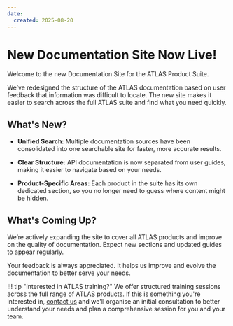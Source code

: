 ```yaml
---
date:
  created: 2025-08-20
---
```


# New Documentation Site Now Live!

Welcome to the new Documentation Site for the ATLAS Product Suite.
<!-- more -->

We’ve redesigned the structure of the ATLAS documentation based on user feedback that information was difficult to locate. The new site makes it easier to search across the full ATLAS suite and find what you need quickly.

## What's New?

- **Unified Search:** Multiple documentation sources have been consolidated into one searchable site for faster, more accurate results.

- **Clear Structure:** API documentation is now separated from user guides, making it easier to navigate based on your needs.

- **Product-Specific Areas:** Each product in the suite has its own dedicated section, so you no longer need to guess where content might be hidden.

## What's Coming Up?

We’re actively expanding the site to cover all ATLAS products and improve on the quality of documentation. Expect new sections and updated guides to appear regularly.

Your feedback is always appreciated. It helps us improve and evolve the documentation to better serve your needs.

!!! tip "Interested in ATLAS training?"
    We offer structured training sessions across the full range of ATLAS products. If this is something you're interested in, [contact us](mailto:training@mclarenapplied.com) and we'll organise an initial consultation to better understand your needs and plan a comprehensive session for you and your team.